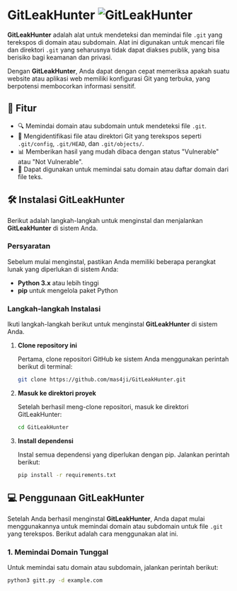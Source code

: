 # GitLeakHunter ![GitLeakHunter](https://img.shields.io/badge/Tool-GitLeakHunter-brightgreen)

**GitLeakHunter** adalah alat untuk mendeteksi dan memindai file `.git` yang terekspos di domain atau subdomain. Alat ini digunakan untuk mencari file dan direktori `.git` yang seharusnya tidak dapat diakses publik, yang bisa berisiko bagi keamanan dan privasi.

Dengan **GitLeakHunter**, Anda dapat dengan cepat memeriksa apakah suatu website atau aplikasi web memiliki konfigurasi Git yang terbuka, yang berpotensi membocorkan informasi sensitif.

## 🚀 Fitur

- 🔍 Memindai domain atau subdomain untuk mendeteksi file `.git`.
- 🔐 Mengidentifikasi file atau direktori Git yang terekspos seperti `.git/config`, `.git/HEAD`, dan `.git/objects/`.
- 📊 Memberikan hasil yang mudah dibaca dengan status "Vulnerable" atau "Not Vulnerable".
- 📝 Dapat digunakan untuk memindai satu domain atau daftar domain dari file teks.

## 🛠 Instalasi GitLeakHunter

Berikut adalah langkah-langkah untuk menginstal dan menjalankan **GitLeakHunter** di sistem Anda.

### Persyaratan

Sebelum mulai menginstal, pastikan Anda memiliki beberapa perangkat lunak yang diperlukan di sistem Anda:

- **Python 3.x** atau lebih tinggi
- **pip** untuk mengelola paket Python

### Langkah-langkah Instalasi

Ikuti langkah-langkah berikut untuk menginstal **GitLeakHunter** di sistem Anda.

1. **Clone repository ini**

   Pertama, clone repositori GitHub ke sistem Anda menggunakan perintah berikut di terminal:

   ```bash
   git clone https://github.com/mas4ji/GitLeakHunter.git

2. **Masuk ke direktori proyek**

   Setelah berhasil meng-clone repositori, masuk ke direktori GitLeakHunter:

   ```bash
   cd GitLeakHunter

4. **Install dependensi**

   Instal semua dependensi yang diperlukan dengan pip. Jalankan perintah berikut:

   ```bash
   pip install -r requirements.txt

## 💻 Penggunaan GitLeakHunter

Setelah Anda berhasil menginstal **GitLeakHunter**, Anda dapat mulai menggunakannya untuk memindai domain atau subdomain untuk file `.git` yang terekspos. Berikut adalah cara menggunakan alat ini.

### 1. **Memindai Domain Tunggal**

   Untuk memindai satu domain atau subdomain, jalankan perintah berikut:

   ```bash
   python3 gitt.py -d example.com
